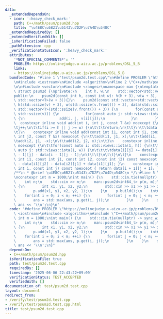 ```yaml
---
data:
  _extendedDependsOn:
  - icon: ':heavy_check_mark:'
    path: C++/math/psum/psum2d.hpp
    title: "\u4E8C\u6B21\u5143\u7D2F\u7A4D\u548C"
  _extendedRequiredBy: []
  _extendedVerifiedWith: []
  _isVerificationFailed: false
  _pathExtension: cpp
  _verificationStatusIcon: ':heavy_check_mark:'
  attributes:
    '*NOT_SPECIAL_COMMENTS*': ''
    PROBLEM: https://onlinejudge.u-aizu.ac.jp/problems/DSL_5_B
    links:
    - https://onlinejudge.u-aizu.ac.jp/problems/DSL_5_B
  bundledCode: "#line 1 \"test/psum2d.test.cpp\"\n#define PROBLEM \"https://onlinejudge.u-aizu.ac.jp/problems/DSL_5_B\"\
    \n#include <iostream>\n#include <algorithm>\n#line 2 \"C++/math/psum/psum2d.hpp\"\
    \n\n#include <vector>\n#include <ranges>\nnamespace man {\ntemplate <class T>\
    \ struct psum2d {\nprivate:\n    int h, w;\n    std::vector<std::vector<T>> data;\n\
    public:\n    psum2d(const int h, const int w): h(h + 3), w(w + 3), data(h + 3,\
    \ std::vector<T>(w + 3)){}\n    psum2d(const std::vector<std::vector<T>> &v):\
    \ h(std::ssize(v) + 3), w(std::ssize(v.front()) + 3), data(std::ssize(v) + 3,\
    \ std::vector<T>(std::ssize(v.front()) + 3)) {\n        for(const auto i: std::views::iota(0,\
    \ std::ssize(v))) {\n            for(const auto j: std::views::iota(0, std::ssize(v[i])))\
    \ {\n                add(i, j, v[i][j]);\n            }\n        }\n    }\n  \
    \  constexpr inline void add(int i, int j, const T &x) noexcept {\n\t\ti++;\n\t\
    \tj++;\n\t\tif(i >= h || j >= w) {\n\t\t\treturn;\n\t\t}\n\t\tdata[i][j] += x;\n\
    \t}\n    constexpr inline void add(const int i1, const int j1, const int i2, const\
    \ int j2, const T &x) noexcept {\n\t\tadd(i1, j1, x);\n\t\tadd(i1, j2, -x);\n\t\
    \tadd(i2, j1, -x);\n\t\tadd(i2, j2, x);\n\t}\n    constexpr inline void build()\
    \ noexcept {\n\t\tfor(const auto i: std::views::iota(1, h)) {\n\t\t\tfor(const\
    \ auto j: std::views::iota(1, w)) {\n\t\t\t\tdata[i][j] += data[i][j - 1] + data[i\
    \ - 1][j] - data[i - 1][j - 1];\n\t\t\t}\n\t\t}\n\t}\n    constexpr inline T get(const\
    \ int i1, const int j1, const int i2, const int j2) const noexcept { return data[i2][j2]\
    \ - data[i1][j2] - data[i2][j1] + data[i1][j1]; }\n    constexpr inline T get(const\
    \ int i, const int j) const noexcept { return data[i + 1][j + 1]; }\n};\n}\n\n\
    /**\n * @brief \u4E8C\u6B21\u5143\u7D2F\u7A4D\u548C\n */\n#line 5 \"test/psum2d.test.cpp\"\
    \nconstexpr int m = 1000;\nint main() {\n    std::cin.tie(nullptr) -> sync_with_stdio(false);\n\
    \    int n;\n    std::cin >> n;\n    man::psum2d<int64_t> p(m, m);\n    while(n--)\
    \ {\n        int x1, y1, x2, y2;\n        std::cin >> x1 >> y1 >> x2 >> y2;\n\
    \        p.add(x1, y1, x2, y2, 1);\n    }\n    p.build();\n    int64_t ans = 0;\n\
    \    for(int i = 0; i < m; ++i) {\n        for(int j = 0; j < m; ++j) {\n    \
    \        ans = std::max(ans, p.get(i, j));\n        }\n    }\n    std::cout <<\
    \ ans << '\\n';\n}\n"
  code: "#define PROBLEM \"https://onlinejudge.u-aizu.ac.jp/problems/DSL_5_B\"\n#include\
    \ <iostream>\n#include <algorithm>\n#include \"C++/math/psum/psum2d.hpp\"\nconstexpr\
    \ int m = 1000;\nint main() {\n    std::cin.tie(nullptr) -> sync_with_stdio(false);\n\
    \    int n;\n    std::cin >> n;\n    man::psum2d<int64_t> p(m, m);\n    while(n--)\
    \ {\n        int x1, y1, x2, y2;\n        std::cin >> x1 >> y1 >> x2 >> y2;\n\
    \        p.add(x1, y1, x2, y2, 1);\n    }\n    p.build();\n    int64_t ans = 0;\n\
    \    for(int i = 0; i < m; ++i) {\n        for(int j = 0; j < m; ++j) {\n    \
    \        ans = std::max(ans, p.get(i, j));\n        }\n    }\n    std::cout <<\
    \ ans << '\\n';\n}"
  dependsOn:
  - C++/math/psum/psum2d.hpp
  isVerificationFile: true
  path: test/psum2d.test.cpp
  requiredBy: []
  timestamp: '2025-06-06 22:43:22+09:00'
  verificationStatus: TEST_ACCEPTED
  verifiedWith: []
documentation_of: test/psum2d.test.cpp
layout: document
redirect_from:
- /verify/test/psum2d.test.cpp
- /verify/test/psum2d.test.cpp.html
title: test/psum2d.test.cpp
---
```

